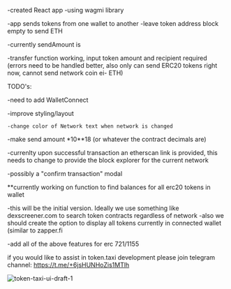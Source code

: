 -created React app
-using wagmi library

-app sends tokens from one wallet to another
-leave token address block empty to send ETH

-currently sendAmount is

-transfer function working, input token amount and recipient required (errors need to be handled better, also only can send ERC20 tokens right now, cannot send network coin ei- ETH)

TODO's:

-need to add WalletConnect

-improve styling/layout

    -change color of Network text when network is changed

-make send amount *10**18 (or whatever the contract decimals are)

-currenlty upon successful transaction an etherscan link is provided, this needs to change to provide the block explorer for the current network

-possibly a "confirm transaction" modal

**currently working on function to find balances for all erc20 tokens in wallet


-this will be the initial version. Ideally we use something like dexscreener.com to search token contracts regardless of network
-also we should create the option to display all tokens currently in connected wallet (similar to zapper.fi


-add all of the above features for erc 721/1155 



if you would like to assist in token.taxi development please join telegram channel: https://t.me/+6jsHUNHoZis1MTlh


![token-taxi-ui-draft-1](https://user-images.githubusercontent.com/111910438/199877075-84be9d0f-e00c-4e0f-9382-1822dd23fcb5.jpeg)

